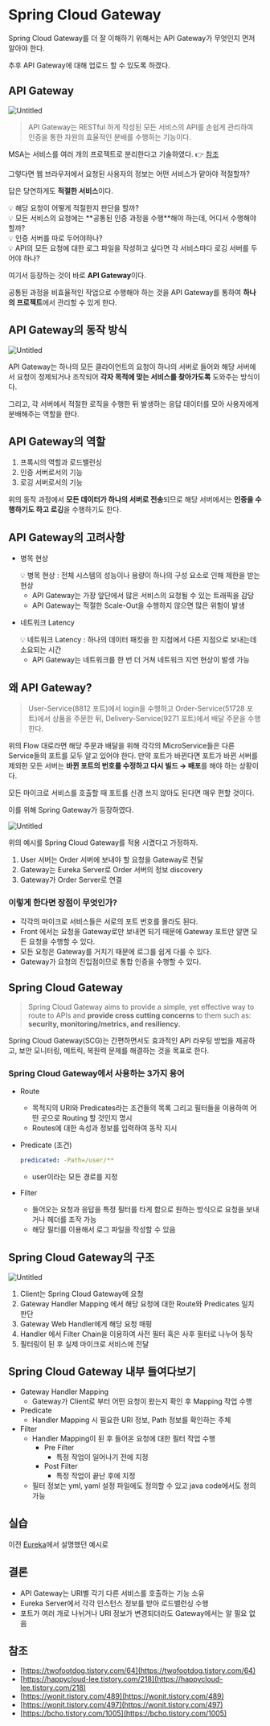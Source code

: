 # Spring Cloud Gateway

Spring Cloud Gateway를 더 잘 이해하기 위해서는 API Gateway가 무엇인지 먼저 알아야 한다.

추후 API Gateway에 대해 업로드 할 수 있도록 하겠다.

## API Gateway

![Untitled](../assets/gateway.png)

> API Gateway는 RESTful 하게 작성된 모든 서비스의 API를 손쉽게 관리하여 인증을 통한 자원의 효율적인 분배를 수행하는 기능이다.
> 

MSA는 서비스를 여러 개의 프로젝트로 분리한다고 기술하였다. 👉 [참조](https://www.notion.so/MSA-Stack-6200f48a2766467db34bf04bf807cf04)

그렇다면 웹 브라우저에서 요청된 사용자의 정보는 어떤 서비스가 맡아야 적절할까?

답은 당연하게도 **적절한 서비스**이다.

<aside>
💡 해당 요청이 어떻게 적절한지 판단을 할까?

</aside>

<aside>
💡 모든 서비스의 요청에는 **공통된 인증 과정을 수행**해야 하는데, 어디서 수행해야 할까?

</aside>

<aside>
💡 인증 서버를 따로 두어야하나?

</aside>

<aside>
💡 API의 모든 요청에 대한 로그 파일을 작성하고 싶다면 각 서비스마다 로깅 서버를 두어야 하나?

</aside>

여기서 등장하는 것이 바로 **API Gateway**이다.

공통된 과정을 비효율적인 작업으로 수행해야 하는 것을 API Gateway를 통하여 **하나의 프로젝트**에서 관리할 수 있게 한다.

## API Gateway의 동작 방식

![Untitled](../assets/gateway2.png)

API Gateway는 하나의 모든 클라이언트의 요청이 하나의 서버로 들어와 해당 서버에서 요청이 정제되거나 조작되어 **각자 목적에 맞는 서비스를 찾아가도록** 도와주는 방식이다.

그리고, 각 서버에서 적절한 로직을 수행한 뒤 발생하는 응답 데이터를 모아 사용자에게 분배해주는 역할을 한다.

## API Gateway의 역할

1. 프록시의 역할과 로드밸런싱
2. 인증 서버로서의 기능
3. 로깅 서버로서의 기능

위의 동작 과정에서 **모든 데이터가 하나의 서버로 전송**되므로 해당 서버에서는 **인증을 수행하기도 하고 로깅**을 수행하기도 한다.

## API Gateway의 고려사항

- 병목 현상
    
    <aside>
    💡 병목 현상 : 전체 시스템의 성능이나 용량이 하나의 구성 요소로 인해 제한을 받는 현상
    
    </aside>
    
    - API Gateway는 가장 앞단에서 많은 서비스의 요청될 수 있는 트래픽을 감당
    - API Gateway는 적절한 Scale-Out을 수행하지 않으면 많은 위험이 발생
- 네트워크 Latency
    
    <aside>
    💡 네트워크 Latency : 하나의 데이터 패킷을 한 지점에서 다른 지점으로 보내는데 소요되는 시간
    
    </aside>
    
    - API Gateway는 네트워크를 한 번 더 거쳐 네트워크 지연 현상이 발생 가능

## 왜 API Gateway?

> User-Service(8812 포트)에서 login을 수행하고 Order-Service(51728 포트)에서 상품을 주문한 뒤, Delivery-Service(9271 포트)에서 배달 주문을 수행한다.
> 

위의 Flow 대로라면 해당 주문과 배달을 위해 각각의 MicroService들은 다른 Service들의 포트를 모두 알고 있어야 한다. 만약 포트가 바뀐다면 포트가 바뀐 서버를 제외한 모든 서버는 **바뀐 포트의 번호를 수정하고 다시 빌드 → 배포**를 해야 하는 상황이다.

모든 마이크로 서비스를 호출할 때 포트를 신경 쓰지 않아도 된다면 매우 편할 것이다.

이를 위해 Spring Gateway가 등장하였다.

![Untitled](../assets/gateway3.png)

위의 예시를 Spring Cloud Gateway를 적용 시켰다고 가정하자.

1. User 서버는 Order 서버에 보내야 할 요청을 Gateway로 전달
2. Gateway는 Eureka Server로 Order 서버의 정보 discovery
3. Gateway가 Order Server로 연결

### 이렇게 한다면 장점이 무엇인가?

- 각각의 마이크로 서비스들은 서로의 포트 번호를 몰라도 된다.
- Front 에서는 요청을 Gateway로만 보내면 되기 때문에 Gateway 포트만 알면 모든 요청을 수행할 수 있다.
- 모든 요청은 Gateway를 거치기 때문에 로그를 쉽게 다룰 수 있다.
- Gateway가 요청의 진입점이므로 통합 인증을 수행할 수 있다.

## Spring Cloud Gateway

> Spring Cloud Gateway aims to provide a simple, yet effective way to route to APIs and **provide cross cutting concerns** to them such as: **security, monitoring/metrics, and resiliency.**
> 

Spring Cloud Gateway(SCG)는 간편하면서도 효과적인 API 라우팅 방법을 제공하고, 보안 모니터링, 메트릭, 복원력 문제를 해결하는 것을 목표로 한다.

### Spring Cloud Gateway에서 사용하는 3가지 용어

- Route
    - 목적지의 URI와 Predicates라는 조건들의 목록 그리고 필터들을 이용하여 어떤 곳으로 Routing 할 것인지 명시
    - Routes에 대한 속성과 정보를 입력하여 동작 지시
- Predicate (조건)
    
    ```yaml
    predicated: -Path=/user/**
    ```
    
    - user이라는 모든 경로를 지정
- Filter
    - 들어오는 요청과 응답을 특정 필터를 타게 함으로 원하는 방식으로 요청을 보내거나 헤더를 조작 가능
    - 해당 필터를 이용해서 로그 파일을 작성할 수 있음

## Spring Cloud Gateway의 구조

![Untitled](../assets/gateway4.png)

1. Client는 Spring Cloud Gateway에 요청
2. Gateway Handler Mapping 에서 해당 요청에 대한 Route와 Predicates 일치 판단
3. Gateway Web Handler에게 해당 요청 매핑
4. Handler 에서 Filter Chain을 이용하여 사전 필터 혹은 사후 필터로 나누어 동작
5. 필터링이 된 후 실제 마이크로 서비스에 전달

## Spring Cloud Gateway 내부 들여다보기

- Gateway Handler Mapping
    - Gateway가 Client로 부터 어떤 요청이 왔는지 확인 후 Mapping 작업 수행
- Predicate
    - Handler Mapping 시 필요한 URI 정보, Path 정보를 확인하는 주체
- Filter
    - Handler Mapping이 된 후 들어온 요청에 대한 필터 작업 수행
        - Pre Filter
            - 특정 작업이 일어나기 전에 지정
        - Post Filter
            - 특정 작업이 끝난 후에 지정
    - 필터 정보는 yml, yaml 설정 파일에도 정의할 수 있고 java code에서도 정의 가능

## 실습

이전 [Eureka](https://www.notion.so/Eureka-905caa6b7e524f679cf75c6b1c85490e)에서 설명했던 예시로 

## 결론

- API Gateway는 URI별 각기 다른 서비스를 호출하는 기능 소유
- Eureka Server에서 각각 인스턴스 정보를 받아 로드밸런싱 수행
- 포트가 여러 개로 나뉘거나 URI 정보가 변경되더라도 Gateway에서는 알 필요 없음

## 참조

- [https://twofootdog.tistory.com/64](https://twofootdog.tistory.com/64)
- [https://happycloud-lee.tistory.com/218](https://happycloud-lee.tistory.com/218)
- [https://wonit.tistory.com/489](https://wonit.tistory.com/489)
- [https://wonit.tistory.com/497](https://wonit.tistory.com/497)
- [https://bcho.tistory.com/1005](https://bcho.tistory.com/1005)